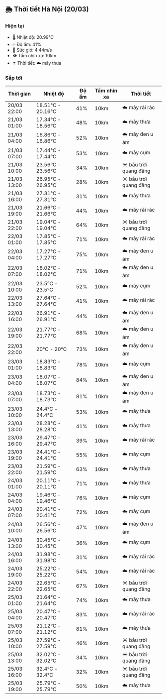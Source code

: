 ## 🌦️ Thời tiết Hà Nội (20/03)

### Hiện tại

- 🌡️ Nhiệt độ: 20.99℃
- 💦 Độ ẩm: 41%
- 💨 Sức gió: 4.44m/s
- 👁️ Tầm nhìn xa: 10km
- ☂️ Thời tiết: ☁️ mây thưa

### Sắp tới

| Thời gian | Nhiệt độ | Độ ẩm | Tầm nhìn xa | Thời tiết |
| --- | --- | --- | --- | --- |
| 20/03 22:00 | 18.51℃ - 20.16℃ | 41% | 10km | ☁️ mây rải rác |
| 21/03 01:00 | 17.34℃ - 18.56℃ | 48% | 10km | ☁️ mây thưa |
| 21/03 04:00 | 16.86℃ - 16.86℃ | 52% | 10km | ☁️ mây đen u ám |
| 21/03 07:00 | 17.44℃ - 17.44℃ | 53% | 10km | ☁️ mây cụm |
| 21/03 10:00 | 23.56℃ - 23.56℃ | 34% | 10km | ☀️ bầu trời quang đãng |
| 21/03 13:00 | 26.95℃ - 26.95℃ | 28% | 10km | ☀️ bầu trời quang đãng |
| 21/03 16:00 | 27.31℃ - 27.31℃ | 31% | 10km | ☁️ mây thưa |
| 21/03 19:00 | 21.66℃ - 21.66℃ | 44% | 10km | ☁️ mây rải rác |
| 21/03 22:00 | 19.04℃ - 19.04℃ | 64% | 10km | ☀️ bầu trời quang đãng |
| 22/03 01:00 | 17.85℃ - 17.85℃ | 71% | 10km | ☁️ mây rải rác |
| 22/03 04:00 | 17.27℃ - 17.27℃ | 75% | 10km | ☁️ mây đen u ám |
| 22/03 07:00 | 18.02℃ - 18.02℃ | 71% | 10km | ☁️ mây đen u ám |
| 22/03 10:00 | 23.5℃ - 23.5℃ | 52% | 10km | ☁️ mây cụm |
| 22/03 13:00 | 27.64℃ - 27.64℃ | 41% | 10km | ☁️ mây rải rác |
| 22/03 16:00 | 26.91℃ - 26.91℃ | 44% | 10km | ☁️ mây đen u ám |
| 22/03 19:00 | 21.77℃ - 21.77℃ | 68% | 10km | ☁️ mây đen u ám |
| 22/03 22:00 | 20℃ - 20℃ | 73% | 10km | ☁️ mây đen u ám |
| 23/03 01:00 | 18.83℃ - 18.83℃ | 78% | 10km | ☁️ mây cụm |
| 23/03 04:00 | 18.07℃ - 18.07℃ | 84% | 10km | ☁️ mây đen u ám |
| 23/03 07:00 | 18.73℃ - 18.73℃ | 81% | 10km | ☁️ mây đen u ám |
| 23/03 10:00 | 24.4℃ - 24.4℃ | 53% | 10km | ☁️ mây thưa |
| 23/03 13:00 | 28.28℃ - 28.28℃ | 41% | 10km | ☁️ mây thưa |
| 23/03 16:00 | 29.47℃ - 29.47℃ | 39% | 10km | ☁️ mây rải rác |
| 23/03 19:00 | 24.41℃ - 24.41℃ | 55% | 10km | ☁️ mây cụm |
| 23/03 22:00 | 21.59℃ - 21.59℃ | 63% | 10km | ☁️ mây thưa |
| 24/03 01:00 | 20.11℃ - 20.11℃ | 71% | 10km | ☁️ mây thưa |
| 24/03 04:00 | 19.46℃ - 19.46℃ | 76% | 10km | ☁️ mây cụm |
| 24/03 07:00 | 20.41℃ - 20.41℃ | 72% | 10km | ☁️ mây cụm |
| 24/03 10:00 | 26.56℃ - 26.56℃ | 47% | 10km | ☁️ mây đen u ám |
| 24/03 13:00 | 30.45℃ - 30.45℃ | 36% | 10km | ☁️ mây cụm |
| 24/03 16:00 | 31.98℃ - 31.98℃ | 31% | 10km | ☁️ mây rải rác |
| 24/03 19:00 | 25.22℃ - 25.22℃ | 54% | 10km | ☁️ mây rải rác |
| 24/03 22:00 | 22.65℃ - 22.65℃ | 67% | 10km | ☀️ bầu trời quang đãng |
| 25/03 01:00 | 21.64℃ - 21.64℃ | 74% | 10km | ☁️ mây thưa |
| 25/03 04:00 | 20.47℃ - 20.47℃ | 83% | 10km | ☁️ mây rải rác |
| 25/03 07:00 | 21.12℃ - 21.12℃ | 81% | 10km | ☁️ mây thưa |
| 25/03 10:00 | 27.59℃ - 27.59℃ | 46% | 10km | ☀️ bầu trời quang đãng |
| 25/03 13:00 | 32.02℃ - 32.02℃ | 34% | 10km | ☀️ bầu trời quang đãng |
| 25/03 16:00 | 32.4℃ - 32.4℃ | 32% | 10km | ☀️ bầu trời quang đãng |
| 25/03 19:00 | 25.79℃ - 25.79℃ | 50% | 10km | ☁️ mây thưa |
